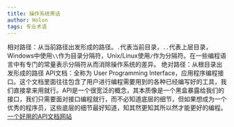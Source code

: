 ```yaml
---
title: 操作系统黑话
author: Holon
tags: 专业术语
---
```




相对路径：从当前路径出发形成的路径。`.`代表当前目录，`..`代表上层目录，Windows中使用`\\`作为目录分隔符，Unix/Linux使用`/`作为分隔符。在一些编程语言中有专门的常量表示分隔符从而消除操作系统的差异。
绝对路径：从根目录出发形成的路径
API文档：全称为 User Programming Interface，应用程序编程接口。这个文档里面往往包含了用户进行编程需要用到的各种已经编写好的工具，我们直接拿来用就行。API是一个很宽泛的概念，其本质像是一个黑盒暴露给我们的接口，我们只需要面对接口编程就行，而不必知道底层的细节，但如果想成为一个优秀的程序员，这些底层的细节最好知道，知其然更知其所以然才能更好的编程。
[一个好用的API文档网站](http://www.matools.com)